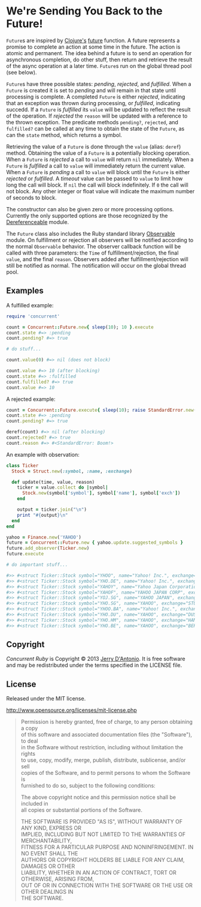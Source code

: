 # We're Sending You Back to the Future!

`Future`s are inspired by [Clojure's](http://clojure.org/) [future](http://clojuredocs.org/clojure_core/clojure.core/future)
function. A future represents a promise to complete an action at some time in the future.
The action is atomic and permanent. The idea behind a future is to send an operation for
asynchronous completion, do other stuff, then return and retrieve the result of the async
operation at a later time. `Future`s run on the global thread pool (see below).

`Future`s have three possible states: *pending*, *rejected*, and *fulfilled*. When a `Future` is created it is set
to *pending* and will remain in that state until processing is complete. A completed `Future` is either *rejected*,
indicating that an exception was thrown during processing, or *fulfilled*, indicating succedd. If a `Future` is
*fulfilled* its `value` will be updated to reflect the result of the operation. If *rejected* the `reason` will
be updated with a reference to the thrown exception. The predicate methods `pending?`, `rejected`, and `fulfilled?`
can be called at any time to obtain the state of the `Future`, as can the `state` method, which returns a symbol.

Retrieving the value of a `Future` is done through the `value` (alias: `deref`) method. Obtaining the value of
a `Future` is a potentially blocking operation. When a `Future` is *rejected* a call to `value` will return `nil`
immediately. When a `Future` is *fulfilled* a call to `value` will immediately return the current value.
When a `Future` is *pending* a call to `value` will block until the `Future` is either *rejected* or *fulfilled*.
A *timeout* value can be passed to `value` to limit how long the call will block. If `nil` the call will
block indefinitely. If `0` the call will not block. Any other integer or float value will indicate the
maximum number of seconds to block.

The constructor can also be given zero or more processing options. Currently the
only supported options are those recognized by the
[Dereferenceable](https://github.com/jdantonio/concurrent-ruby/blob/master/md/dereferenceable.md)
module.

The `Future` class also includes the Ruby standard library
[Observable](http://ruby-doc.org/stdlib-2.0/libdoc/observer/rdoc/Observable.html) module. On fulfillment
or rejection all observers will be notified according to the normal `Observable` behavior. The observer
callback function will be called with three parameters: the `Time` of fulfillment/rejection, the
final `value`, and the final `reason`. Observers added after fulfillment/rejection will still be
notified as normal. The notification will occur on the global thread pool.

## Examples

A fulfilled example:

```ruby
require 'concurrent'

count = Concurrent::Future.new{ sleep(10); 10 }.execute
count.state #=> :pending
count.pending? #=> true

# do stuff...

count.value(0) #=> nil (does not block)

count.value #=> 10 (after blocking)
count.state #=> :fulfilled
count.fulfilled? #=> true
count.value #=> 10
```

A rejected example:

```ruby
count = Concurrent::Future.execute{ sleep(10); raise StandardError.new("Boom!") }
count.state #=> :pending
count.pending? #=> true

deref(count) #=> nil (after blocking)
count.rejected? #=> true
count.reason #=> #<StandardError: Boom!> 
```

An example with observation:

```ruby
class Ticker
  Stock = Struct.new(:symbol, :name, :exchange)

  def update(time, value, reason)
    ticker = value.collect do |symbol|
      Stock.new(symbol['symbol'], symbol['name'], symbol['exch'])
    end

    output = ticker.join("\n")
    print "#{output}\n"
  end
end

yahoo = Finance.new('YAHOO')
future = Concurrent::Future.new { yahoo.update.suggested_symbols }
future.add_observer(Ticker.new)
future.execute

# do important stuff...

#>> #<struct Ticker::Stock symbol="YHOO", name="Yahoo! Inc.", exchange="NMS">
#>> #<struct Ticker::Stock symbol="YHO.DE", name="Yahoo! Inc.", exchange="GER">
#>> #<struct Ticker::Stock symbol="YAHOY", name="Yahoo Japan Corporation", exchange="PNK">
#>> #<struct Ticker::Stock symbol="YAHOF", name="YAHOO JAPAN CORP", exchange="PNK">
#>> #<struct Ticker::Stock symbol="YOJ.SG", name="YAHOO JAPAN", exchange="STU">
#>> #<struct Ticker::Stock symbol="YHO.SG", name="YAHOO", exchange="STU">
#>> #<struct Ticker::Stock symbol="YHOO.BA", name="Yahoo! Inc.", exchange="BUE">
#>> #<struct Ticker::Stock symbol="YHO.DU", name="YAHOO", exchange="DUS">
#>> #<struct Ticker::Stock symbol="YHO.HM", name="YAHOO", exchange="HAM">
#>> #<struct Ticker::Stock symbol="YHO.BE", name="YAHOO", exchange="BER">
```

## Copyright

*Concurrent Ruby* is Copyright &copy; 2013 [Jerry D'Antonio](https://twitter.com/jerrydantonio).
It is free software and may be redistributed under the terms specified in the LICENSE file.

## License

Released under the MIT license.

http://www.opensource.org/licenses/mit-license.php  

> Permission is hereby granted, free of charge, to any person obtaining a copy  
> of this software and associated documentation files (the "Software"), to deal  
> in the Software without restriction, including without limitation the rights  
> to use, copy, modify, merge, publish, distribute, sublicense, and/or sell  
> copies of the Software, and to permit persons to whom the Software is  
> furnished to do so, subject to the following conditions:  
> 
> The above copyright notice and this permission notice shall be included in  
> all copies or substantial portions of the Software.  
> 
> THE SOFTWARE IS PROVIDED "AS IS", WITHOUT WARRANTY OF ANY KIND, EXPRESS OR  
> IMPLIED, INCLUDING BUT NOT LIMITED TO THE WARRANTIES OF MERCHANTABILITY,  
> FITNESS FOR A PARTICULAR PURPOSE AND NONINFRINGEMENT. IN NO EVENT SHALL THE  
> AUTHORS OR COPYRIGHT HOLDERS BE LIABLE FOR ANY CLAIM, DAMAGES OR OTHER  
> LIABILITY, WHETHER IN AN ACTION OF CONTRACT, TORT OR OTHERWISE, ARISING FROM,  
> OUT OF OR IN CONNECTION WITH THE SOFTWARE OR THE USE OR OTHER DEALINGS IN  
> THE SOFTWARE.  
